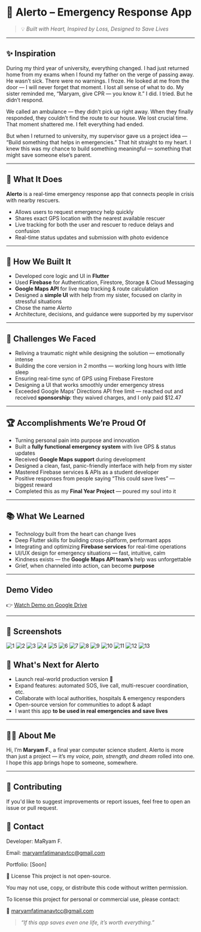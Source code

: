 # 🚨 Alerto – Emergency Response App

> 💡 *Built with Heart, Inspired by Loss, Designed to Save Lives*

---

## ✨ Inspiration

During my third year of university, everything changed. I had just returned home from my exams when I found my father on the verge of passing away. He wasn’t sick. There were no warnings. I froze. He looked at me from the door — I will never forget that moment. I lost all sense of what to do. My sister reminded me, “Maryam, give CPR — you know it.” I did. I tried. But he didn’t respond.

We called an ambulance — they didn’t pick up right away. When they finally responded, they couldn’t find the route to our house. We lost crucial time. That moment shattered me. I felt everything had ended.

But when I returned to university, my supervisor gave us a project idea — “Build something that helps in emergencies.” That hit straight to my heart. I knew this was my chance to build something meaningful — something that might save someone else’s parent.

---

## 📱 What It Does

**Alerto** is a real-time emergency response app that connects people in crisis with nearby rescuers.

- Allows users to request emergency help quickly  
- Shares exact GPS location with the nearest available rescuer  
- Live tracking for both the user and rescuer to reduce delays and confusion  
- Real-time status updates and submission with photo evidence  

---

## 🔧 How We Built It

- Developed core logic and UI in **Flutter**  
- Used **Firebase** for Authentication, Firestore, Storage & Cloud Messaging  
- **Google Maps API** for live map tracking & route calculation  
- Designed a **simple UI** with help from my sister, focused on clarity in stressful situations  
- Chose the name *Alerto* 
- Architecture, decisions, and guidance were supported by my supervisor  

---

## 🧠 Challenges We Faced

- Reliving a traumatic night while designing the solution — emotionally intense  
- Building the core version in 2 months — working long hours with little sleep  
- Ensuring real-time sync of GPS using Firebase Firestore  
- Designing a UI that works smoothly under emergency stress  
- Exceeded Google Maps’ Directions API free limit — reached out and received **sponsorship**: they waived charges, and I only paid $12.47  

---

## 🏆 Accomplishments We’re Proud Of

- Turning personal pain into purpose and innovation  
- Built a **fully functional emergency system** with live GPS & status updates  
- Received **Google Maps support** during development  
- Designed a clean, fast, panic-friendly interface with help from my sister  
- Mastered Firebase services & APIs as a student developer  
- Positive responses from people saying “This could save lives” — biggest reward  
- Completed this as my **Final Year Project** — poured my soul into it  

---

## 📚 What We Learned

- Technology built from the heart can change lives  
- Deep Flutter skills for building cross-platform, performant apps  
- Integrating and optimizing **Firebase services** for real-time operations  
- UI/UX design for emergency situations — fast, intuitive, calm  
- Kindness exists — the **Google Maps API team’s** help was unforgettable  
- Grief, when channeled into action, can become **purpose**  

---
##  Demo Video

👉 [Watch Demo on Google Drive]([https://drive.google.com/file/d/1Y-1aV8hgSWdLDteCzKEx_piENsfjHoG2/view?usp=sharing](https://drive.google.com/file/d/1e0XkN0yxfaSMQ-v4Y8K53nQm4kziIBQ9/view?usp=sharing))

---

## 📱 Screenshots

![1](https://github.com/user-attachments/assets/561a1a40-0f5a-4a3f-8472-a2aedf4bac44)
![2](https://github.com/user-attachments/assets/ecd9f45f-06ef-4abf-bf71-27f257ea6228)
![3](https://github.com/user-attachments/assets/f6ca870c-8640-4e55-bf63-c4935721434f)
![4](https://github.com/user-attachments/assets/0389e909-057b-486f-a87e-f3ce6873ccae)
![5](https://github.com/user-attachments/assets/f0588872-0f19-4bd0-8b68-de56d2b56f45)
![6](https://github.com/user-attachments/assets/8da0af8b-5548-413c-8975-0d46e8fe4e3e)
![7](https://github.com/user-attachments/assets/138a1fda-8361-4114-8b06-71bf2ecd65bc)
![8](https://github.com/user-attachments/assets/70895601-f025-4676-a4d0-465c9f14829c)
![9](https://github.com/user-attachments/assets/15f467e6-569a-45f7-b131-b9a1b2724c5a)
![10](https://github.com/user-attachments/assets/5e899bc6-26eb-4e9f-aba3-22e557389343)
![11](https://github.com/user-attachments/assets/53ffb536-adc5-483a-9439-15155181d66e)
![12](https://github.com/user-attachments/assets/14e6443a-0bc3-4ee7-82cb-44f11f4fc9b4)
![13](https://github.com/user-attachments/assets/227715e8-bbaf-4fa9-9382-b8fd65b5ff59)











## 🔮 What's Next for Alerto

- Launch real-world production version 🚀  
- Expand features: automated SOS, live call, multi-rescuer coordination, etc.  
- Collaborate with local authorities, hospitals & emergency responders  
- Open-source version for communities to adopt & adapt  
- I want this app **to be used in real emergencies and save lives**  

---

## 🧑‍🎓 About Me

Hi, I’m **Maryam F.**, a final year computer science student. Alerto is more than just a project — it’s my *voice, pain, strength, and dream* rolled into one. I hope this app brings hope to someone, somewhere.

---

 ## 🤝 Contributing
If you'd like to suggest improvements or report issues, feel free to open an issue or pull request.

 ## 📧 Contact
Developer: MaRyam F.

Email: maryamfatimanavtcc@gmail.com

Portfolio: [Soon]

📄 License
This project is not open-source.

You may not use, copy, or distribute this code without written permission.

To license this project for personal or commercial use, please contact:

📧  maryamfatimanavtcc@gmail.com


> *“If this app saves even one life, it’s worth everything.”*
